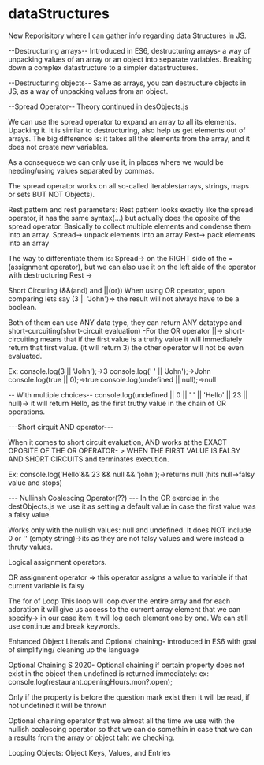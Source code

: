 # dataStructures
New Reporisitory where I can gather info regarding data Structures in JS.

--Destructuring arrays--
Introduced in ES6, destructuring arrays- a way of unpacking values of an array or an object into separate variables. Breaking down a complex datastructure to a simpler datastructures.


--Destructuring objects--
Same as arrays, you can destructure objects in JS, as a way of unpacking values from an object.

--Spread Operator--
Theory continued in desObjects.js

We can use the spread operator to expand an array to all its elements. Upacking it. It is similar to destructuring, also help us get elements out of arrays. 
The big difference is: it takes all the elements from the array, and it does not create new variables. 

As a consequece we can only use it, in places where we would be needing/using values separated by commas.

The spread operator works on all so-called iterables(arrays, strings, maps or sets BUT NOT Objects).

Rest pattern and rest parameters: 
Rest pattern looks exactly like the spread operator, it has the same syntax(...) but actually does the oposite of the spread operator. Basically to collect multiple elements and condense them into an array. 
Spread-> unpack elements into an array
Rest-> pack elements into an array

The way to differentiate them is: 
Spread-> on the RIGHT side of the =(assignment operator), but we can also use it on the left side of the operator with destructuring
Rest -> 

Short Circuting (&&(and) and ||(or))
When using OR operator, upon comparing lets say (3 || 'John')=> the result will not always have to be a boolean.

Both of them can use ANY data type, they can return ANY datatype and short-curcuiting(short-circuit evaluation)
-For the OR operator ||-> short-circuiting means that if the first value is a truthy value it will immediately return that first value. (it will return 3) the other operator will not be even evaluated.

Ex:
console.log(3 || 'John');->3
console.log(' ' || 'John');->John
console.log(true || 0);->true
console.log(undefined || null);->null

-- With multiple choices--
console.log(undefined || 0 || ' ' || 'Hello' || 23 || null)-> it will return Hello, as the first truthy value in the chain of OR operations.

---Short cirquit AND operator---

When it comes to short circuit evaluation, AND works at the EXACT OPOSITE OF THE OR OPERATOR- > WHEN THE FIRST VALUE IS FALSY AND SHORT CIRCUITS and terminates execution.

Ex:
console.log('Hello'&& 23 && null && 'john');->returns null (hits null->falsy value and stops)

--- Nullinsh Coalescing Operator(??) ---
In the OR exercise in the destObjects.js
we use it as setting a default value in case the first value was a falsy value. 

Works only with the nullish values: null and undefined. It does NOT include 0 or '' (empty string)->its as they are not falsy values and were instead a thruty values.

Logical assignment operators.

OR assignment operator => this operator assigns a value to variable if that current variable is falsy


The for of Loop
This loop will loop over the entire array and for each adoration it will give us access to the current array element that we can specify-> in our case item it will log each element one by one. We can still use continue and break  keywords. 

Enhanced Object Literals and Optional chaining- introduced in ES6 with goal of simplifying/ cleaning up the language

Optional Chaining 
S 2020- Optional chaining if certain property does not exist in the object then undefined is returned immediately: 
ex:
console.log(restaurant.openingHours.mon?.open);

Only if the property is before the question mark exist then it will be read, if not undefined it will be thrown 

Optional chaining operator that we almost all the time we use with the nullish coalescing operator so that we can do somethin in case that we can a results from the array or object taht we checking.

 Looping Objects: Object Keys, Values, and Entries

 